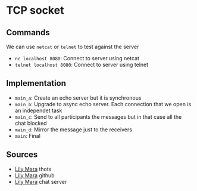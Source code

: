 # TCP socket

## Commands

We can use `netcat` or `telnet` to test against the server

- `nc localhost 8080`: Connect to server using netcat
- `telnet localhost 8080`: Connect to server using telnet

## Implementation

- `main_a`: Create an echo server but it is synchronous
- `main_b`: Upgrade to async echo server. Each connection that we open is an independet task
- `main_c`: Send to all participants the messages but in that case all the chat blocked
- `main_d`: Mirror the message just to the receivers
- `main`: Final

## Sources

- [Lily Mara](https://lilymara.xyz/) thots
- [Lily Mara](https://github.com/lily-mara) github
- [Lily Mara](https://www.youtube.com/watch?v=Iapc-qGTEBQ) chat server
